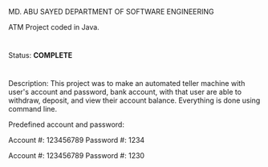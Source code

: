 MD. ABU SAYED 
DEPARTMENT OF SOFTWARE ENGINEERING 

ATM Project coded in Java.
#
Status: <b>COMPLETE</b>
#
Description: This project was to make an automated teller machine with user's account and password, bank account, with that user are able to withdraw, deposit, and view their account balance. Everything is done using command line.

Predefined account and password:

Account #:  123456789
Password #: 1234

Account #: 123456789
Password #: 1230
